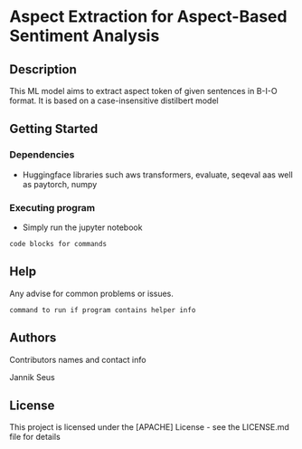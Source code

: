 # Aspect Extraction for Aspect-Based Sentiment Analysis

## Description

This ML model aims to extract aspect token of given sentences in B-I-O format. It is based on a case-insensitive distilbert model

## Getting Started

### Dependencies

* Huggingface libraries such aws transformers, evaluate, seqeval aas well as paytorch, numpy

### Executing program

* Simply run the jupyter notebook
```
code blocks for commands
```

## Help

Any advise for common problems or issues.
```
command to run if program contains helper info
```

## Authors

Contributors names and contact info

Jannik Seus

## License

This project is licensed under the [APACHE] License - see the LICENSE.md file for details
